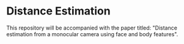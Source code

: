 # Distance Estimation 
This repository will be accompanied with the paper titled: "Distance estimation from a monocular camera using face and body features".
